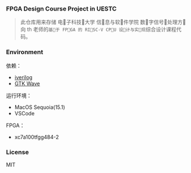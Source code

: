 ### FPGA Design Course Project in UESTC

> 此仓库用来存储 电🤗子科技🤗大学 信🤗息与软🤗件学院 数🤗字信号🤗处理方🤗向 th 老师的`基🤗于 FP🤗GA 的 RI🤗SC-V CP🤗U 设🤗计与实🤗现`综合设计课程代码。

### Environment

依赖：

* [iverilog](https://github.com/steveicarus/iverilog)
* [GTK Wave](https://github.com/gtkwave/gtkwave)

运行环境：

* MacOS Sequoia(15.1)
* VSCode

FPGA：

* xc7a100tfgg484-2

### License

MIT
